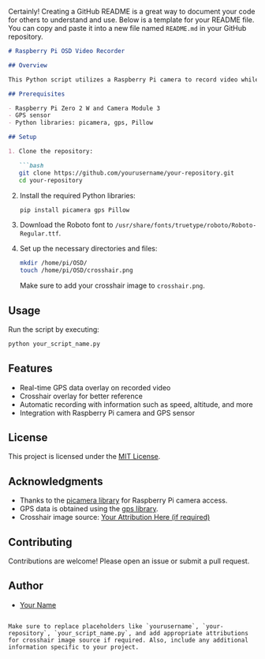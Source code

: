Certainly! Creating a GitHub README is a great way to document your code for others to understand and use. Below is a template for your README file. You can copy and paste it into a new file named `README.md` in your GitHub repository.

```markdown
# Raspberry Pi OSD Video Recorder

## Overview

This Python script utilizes a Raspberry Pi camera to record video while displaying real-time GPS data and additional information as overlays. The GPS data includes speed, climb, direction, satellite count, and mode. Additional information includes altitude, location, home distance, and recording duration.

## Prerequisites

- Raspberry Pi Zero 2 W and Camera Module 3
- GPS sensor
- Python libraries: picamera, gps, Pillow

## Setup

1. Clone the repository:

   ```bash
   git clone https://github.com/yourusername/your-repository.git
   cd your-repository
   ```

2. Install the required Python libraries:

   ```bash
   pip install picamera gps Pillow
   ```

3. Download the Roboto font to `/usr/share/fonts/truetype/roboto/Roboto-Regular.ttf`.

4. Set up the necessary directories and files:

   ```bash
   mkdir /home/pi/OSD/
   touch /home/pi/OSD/crosshair.png
   ```

   Make sure to add your crosshair image to `crosshair.png`.

## Usage

Run the script by executing:

```bash
python your_script_name.py
```

## Features

- Real-time GPS data overlay on recorded video
- Crosshair overlay for better reference
- Automatic recording with information such as speed, altitude, and more
- Integration with Raspberry Pi camera and GPS sensor

## License

This project is licensed under the [MIT License](LICENSE).

## Acknowledgments

- Thanks to the [picamera library](https://picamera.readthedocs.io/) for Raspberry Pi camera access.
- GPS data is obtained using the [gps library](https://pypi.org/project/gps/).
- Crosshair image source: [Your Attribution Here (if required)](https://example.com)

## Contributing

Contributions are welcome! Please open an issue or submit a pull request.

## Author

- [Your Name](https://github.com/yourusername)

```

Make sure to replace placeholders like `yourusername`, `your-repository`, `your_script_name.py`, and add appropriate attributions for crosshair image source if required. Also, include any additional information specific to your project.
